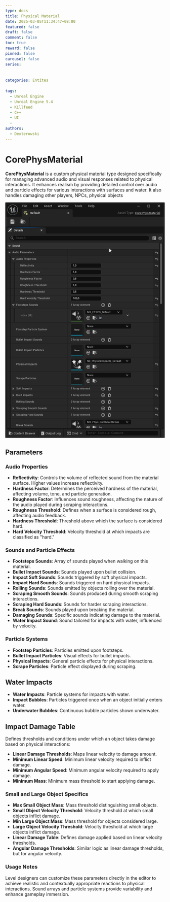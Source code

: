 ```yaml
---
type: docs 
title: Physical Material
date: 2025-03-05T11:34:47+08:00
featured: false
draft: false
comment: false
toc: true
reward: false
pinned: false
carousel: false
series: 

 
categories: Entites
 
tags: 
  - Unreal Engine
  - Unreal Engine 5.4
  - Killfeed
  - C++
  - UI
  -
authors:
  - Dexterowski
---
```



# CorePhysMaterial

**CorePhysMaterial** is a custom physical material type designed specifically for managing advanced audio and visual responses related to physical interactions. It enhances realism by providing detailed control over audio and particle effects for various interactions with surfaces and water. It also handles damaging other players, NPCs, physical objects

![Properties Example](UnrealEditor_E2lpiOur06.png) 

## Parameters

### Audio Properties
- **Reflectivity**: Controls the volume of reflected sound from the material surface. Higher values increase reflectivity.
- **Hardness Factor**: Determines the perceived hardness of the material, affecting volume, tone, and particle generation.
- **Roughness Factor**: Influences sound roughness, affecting the nature of the audio played during scraping interactions.
- **Roughness Threshold**: Defines when a surface is considered rough, affecting audio feedback.
- **Hardness Threshold**: Threshold above which the surface is considered hard.
- **Hard Velocity Threshold**: Velocity threshold at which impacts are classified as "hard."

### Sounds and Particle Effects
- **Footsteps Sounds**: Array of sounds played when walking on this material.
- **Bullet Impact Sounds**: Sounds played upon bullet collision.
- **Impact Soft Sounds**: Sounds triggered by soft physical impacts.
- **Impact Hard Sounds**: Sounds triggered on hard physical impacts.
- **Rolling Sounds**: Sounds emitted by objects rolling over the material.
- **Scraping Smooth Sounds**: Sounds produced during smooth scraping interactions.
- **Scraping Hard Sounds**: Sounds for harder scraping interactions.
- **Break Sounds**: Sounds played upon breaking the material.
- **Damaging Sounds**: Specific sounds indicating damage to the material.
- **Water Impact Sound**: Sound tailored for impacts with water, influenced by velocity.

### Particle Systems
- **Footstep Particles**: Particles emitted upon footsteps.
- **Bullet Impact Particles**: Visual effects for bullet impacts.
- **Physical Impacts**: General particle effects for physical interactions.
- **Scrape Particles**: Particle effect displayed during scraping.

## Water Impacts
- **Water Impacts**: Particle systems for impacts with water.
- **Impact Bubbles**: Particles triggered once when an object initially enters water.
- **Underwater Bubbles**: Continuous bubble particles shown underwater.

## Impact Damage Table
Defines thresholds and conditions under which an object takes damage based on physical interactions:

- **Linear Damage Thresholds**: Maps linear velocity to damage amount.
- **Minimum Linear Speed**: Minimum linear velocity required to inflict damage.
- **Minimum Angular Speed**: Minimum angular velocity required to apply damage.
- **Minimum Mass**: Minimum mass threshold to start applying damage.

### Small and Large Object Specifics
- **Max Small Object Mass**: Mass threshold distinguishing small objects.
- **Small Object Velocity Threshold**: Velocity threshold at which small objects inflict damage.
- **Min Large Object Mass**: Mass threshold for objects considered large.
- **Large Object Velocity Threshold**: Velocity threshold at which large objects inflict damage.
- **Linear Damage Table**: Defines damage applied based on linear velocity thresholds.
- **Angular Damage Thresholds**: Similar logic as linear damage thresholds, but for angular velocity.

### Usage Notes
Level designers can customize these parameters directly in the editor to achieve realistic and contextually appropriate reactions to physical interactions. Sound arrays and particle systems provide variability and enhance gameplay immersion.

